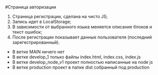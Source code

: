 #Страница авторизации

1. Страница регистрации, сделана на чисто JS;
2. Запись идет в LocalStorage;
3. В зависимости от выбранного языка меняется описание блоков и текст ошибок;
4. После регистрации показывает данные пользователя (последний зарегестрированный).

- В ветке MAIN ничего нет
- В ветке develop_1 только файлы index.html, index.css, index.js
- В ветке develop_node_v1 проект полностью написанные на node js
- В ветке production проект в папке dist собранный под production